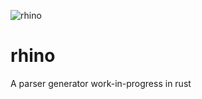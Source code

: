![rhino](https://user-images.githubusercontent.com/85784092/214647180-e477a904-010a-4e39-96d0-c7576415303e.png)

# rhino
A parser generator work-in-progress in rust
